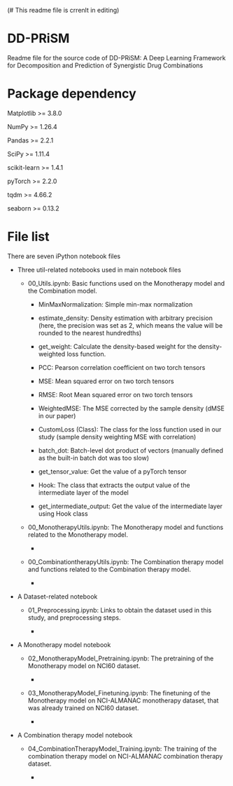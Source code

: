 (# This readme file is crrenlt in editing)


# DD-PRiSM
Readme file for the source code of DD-PRiSM: A Deep Learning Framework for Decomposition and Prediction of Synergistic Drug Combinations


# Package dependency
Matplotlib >= 3.8.0

NumPy >= 1.26.4

Pandas >= 2.2.1

SciPy >= 1.11.4

scikit-learn >= 1.4.1

pyTorch >= 2.2.0

tqdm >= 4.66.2

seaborn >= 0.13.2


# File list
There are seven iPython notebook files

- Three util-related notebooks used in main notebook files
  - 00_Utils.ipynb: Basic functions used on the Monotherapy model and the Combination model.

    - MinMaxNormalization: Simple min-max normalization
   
    - estimate_density: Density estimation with arbitrary precision (here, the precision was set as 2, which means the value will be rounded to the nearest hundredths)
   
    - get_weight: Calculate the density-based weight for the density-weighted loss function.
   
    - PCC: Pearson correlation coefficient on two torch tensors
   
    - MSE: Mean squared error on two torch tensors
      
    - RMSE: Root Mean squared error on two torch tensors
   
    - WeightedMSE: The MSE corrected by the sample density (dMSE in our paper)
   
    - CustomLoss (Class): The class for the loss function used in our study (sample density weighting MSE with correlation)
   
    - batch_dot: Batch-level dot product of vectors (manually defined as the built-in batch dot was too slow)
   
    - get_tensor_value: Get the value of a pyTorch tensor
   
    - Hook: The class that extracts the output value of the intermediate layer of the model
   
    - get_intermediate_output: Get the value of the intermediate layer using Hook class


  - 00_MonotherapyUtils.ipynb: The Monotherapy model and functions related to the Monotherapy model.
 
    -

  - 00_CombinationtherapyUtils.ipynb: The Combination therapy model and functions related to the Combination therapy model.
 
    -

- A Dataset-related notebook
  - 01_Preprocessing.ipynb: Links to obtain the dataset used in this study, and preprocessing steps.

    -
    
- A Monotherapy model notebook
  - 02_MonotherapyModel_Pretraining.ipynb: The pretraining of the Monotherapy model on NCI60 dataset.

    -
    
  - 03_MonotherapyModel_Finetuning.ipynb: The finetuning of the Monotherapy model on NCI-ALMANAC monotherapy dataset, that was already trained on NCI60 dataset.
 
    -
    
- A Combination therapy model notebook
  - 04_CombinationTherapyModel_Training.ipynb: The training of the combination therapy model on NCI-ALMANAC combination therapy dataset.
 
    -

